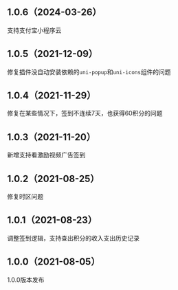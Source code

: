 ## 1.0.6（2024-03-26）
支持支付宝小程序云
## 1.0.5（2021-12-09）
修复插件没自动安装依赖的`uni-popup`和`uni-icons`组件的问题
## 1.0.4（2021-11-29）
修复在某些情况下，签到不连续7天，也获得60积分的问题
## 1.0.3（2021-11-20）
新增支持看激励视频广告签到
## 1.0.2（2021-08-25）
修复时区问题
## 1.0.1（2021-08-23）
调整签到逻辑，支持查出积分的收入支出历史记录
## 1.0.0（2021-08-05）
1.0.0版本发布
